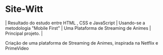 # Site-Witt

| Resultado do estudo entre HTML , CSS e JavaScript | Usando-se a metodologia "Mobile First" | Uma Plataforma de Streaming de Animes | Principal projeto. |

Criação de uma plataforma de Streaming de Animes, inspirada na Netflix e PrimeVideo
